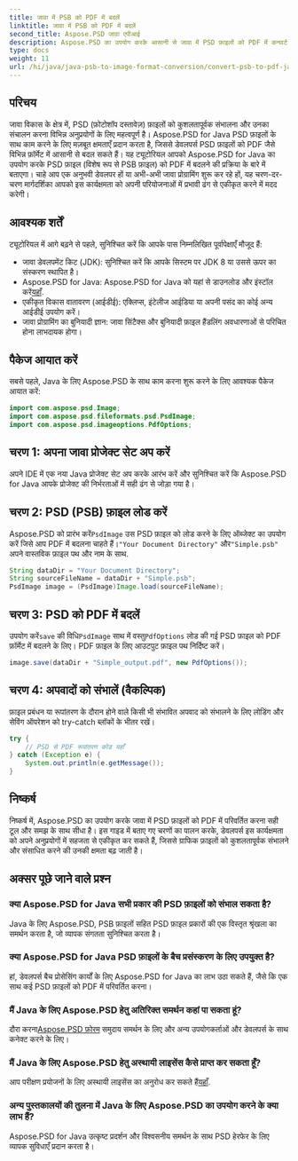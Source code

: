 ```yaml
---
title: जावा में PSB को PDF में बदलें
linktitle: जावा में PSB को PDF में बदलें
second_title: Aspose.PSD जावा एपीआई
description: Aspose.PSD का उपयोग करके आसानी से जावा में PSD फ़ाइलों को PDF में कनवर्ट करना सीखें। ग्राफ़िक फ़ाइल हैंडलिंग को सरल बनाने की चाह रखने वाले डेवलपर्स के लिए आदर्श।
type: docs
weight: 11
url: /hi/java/java-psb-to-image-format-conversion/convert-psb-to-pdf-java/
---
```

## परिचय
जावा विकास के क्षेत्र में, PSD (फ़ोटोशॉप दस्तावेज़) फ़ाइलों को कुशलतापूर्वक संभालना और उनका संचालन करना विभिन्न अनुप्रयोगों के लिए महत्वपूर्ण है। Aspose.PSD for Java PSD फ़ाइलों के साथ काम करने के लिए मज़बूत क्षमताएँ प्रदान करता है, जिससे डेवलपर्स PSD फ़ाइलों को PDF जैसे विभिन्न फ़ॉर्मेट में आसानी से बदल सकते हैं। यह ट्यूटोरियल आपको Aspose.PSD for Java का उपयोग करके PSD फ़ाइल (विशेष रूप से PSB फ़ाइल) को PDF में बदलने की प्रक्रिया के बारे में बताएगा। चाहे आप एक अनुभवी डेवलपर हों या अभी-अभी जावा प्रोग्रामिंग शुरू कर रहे हों, यह चरण-दर-चरण मार्गदर्शिका आपको इस कार्यक्षमता को अपनी परियोजनाओं में प्रभावी ढंग से एकीकृत करने में मदद करेगी।
## आवश्यक शर्तें
ट्यूटोरियल में आगे बढ़ने से पहले, सुनिश्चित करें कि आपके पास निम्नलिखित पूर्वापेक्षाएँ मौजूद हैं:
- जावा डेवलपमेंट किट (JDK): सुनिश्चित करें कि आपके सिस्टम पर JDK 8 या उससे ऊपर का संस्करण स्थापित है।
-  Aspose.PSD for Java: Aspose.PSD for Java को यहां से डाउनलोड और इंस्टॉल करें[यहाँ](https://releases.aspose.com/psd/java/).
- एकीकृत विकास वातावरण (आईडीई): एक्लिप्स, इंटेलीज आईडिया या अपनी पसंद का कोई अन्य आईडीई उपयोग करें।
- जावा प्रोग्रामिंग का बुनियादी ज्ञान: जावा सिंटैक्स और बुनियादी फ़ाइल हैंडलिंग अवधारणाओं से परिचित होना लाभदायक होगा।

## पैकेज आयात करें
सबसे पहले, Java के लिए Aspose.PSD के साथ काम करना शुरू करने के लिए आवश्यक पैकेज आयात करें:
```java
import com.aspose.psd.Image;
import com.aspose.psd.fileformats.psd.PsdImage;
import com.aspose.psd.imageoptions.PdfOptions;
```
## चरण 1: अपना जावा प्रोजेक्ट सेट अप करें
अपने IDE में एक नया Java प्रोजेक्ट सेट अप करके आरंभ करें और सुनिश्चित करें कि Aspose.PSD for Java आपके प्रोजेक्ट की निर्भरताओं में सही ढंग से जोड़ा गया है।
## चरण 2: PSD (PSB) फ़ाइल लोड करें
 Aspose.PSD को प्रारंभ करें`PsdImage` उस PSD फ़ाइल को लोड करने के लिए ऑब्जेक्ट का उपयोग करें जिसे आप PDF में बदलना चाहते हैं।`"Your Document Directory"` और`"Simple.psb"` अपने वास्तविक फ़ाइल पथ और नाम के साथ.
```java
String dataDir = "Your Document Directory";
String sourceFileName = dataDir + "Simple.psb";
PsdImage image = (PsdImage)Image.load(sourceFileName);
```
## चरण 3: PSD को PDF में बदलें
 उपयोग करें`save` की विधि`PsdImage` साथ में वस्तु`PdfOptions` लोड की गई PSD फ़ाइल को PDF फ़ॉर्मेट में बदलने के लिए। PDF फ़ाइल के लिए आउटपुट फ़ाइल पथ निर्दिष्ट करें।
```java
image.save(dataDir + "Simple_output.pdf", new PdfOptions());
```
## चरण 4: अपवादों को संभालें (वैकल्पिक)
फ़ाइल प्रबंधन या रूपांतरण के दौरान होने वाले किसी भी संभावित अपवाद को संभालने के लिए लोडिंग और सेविंग ऑपरेशन को try-catch ब्लॉकों के भीतर रखें।
```java
try {
    // PSD से PDF रूपांतरण कोड यहाँ
} catch (Exception e) {
    System.out.println(e.getMessage());
}
```

## निष्कर्ष
निष्कर्ष में, Aspose.PSD का उपयोग करके जावा में PSD फ़ाइलों को PDF में परिवर्तित करना सही टूल और समझ के साथ सीधा है। इस गाइड में बताए गए चरणों का पालन करके, डेवलपर्स इस कार्यक्षमता को अपने अनुप्रयोगों में सहजता से एकीकृत कर सकते हैं, जिससे ग्राफिक फ़ाइलों को कुशलतापूर्वक संभालने और संसाधित करने की उनकी क्षमता बढ़ जाती है।

## अक्सर पूछे जाने वाले प्रश्न
### क्या Aspose.PSD for Java सभी प्रकार की PSD फ़ाइलों को संभाल सकता है?
Java के लिए Aspose.PSD, PSB फ़ाइलों सहित PSD फ़ाइल प्रकारों की एक विस्तृत श्रृंखला का समर्थन करता है, जो व्यापक संगतता सुनिश्चित करता है।
### क्या Aspose.PSD for Java PSD फ़ाइलों के बैच प्रसंस्करण के लिए उपयुक्त है?
हां, डेवलपर्स बैच प्रोसेसिंग कार्यों के लिए Aspose.PSD for Java का लाभ उठा सकते हैं, जैसे कि एक साथ कई PSD फ़ाइलों को PDF में परिवर्तित करना।
### मैं Java के लिए Aspose.PSD हेतु अतिरिक्त समर्थन कहां पा सकता हूं?
 दौरा करना[Aspose.PSD फ़ोरम](https://forum.aspose.com/c/psd/34) समुदाय समर्थन के लिए और अन्य उपयोगकर्ताओं और डेवलपर्स के साथ कनेक्ट करने के लिए।
### मैं Java के लिए Aspose.PSD हेतु अस्थायी लाइसेंस कैसे प्राप्त कर सकता हूँ?
 आप परीक्षण प्रयोजनों के लिए अस्थायी लाइसेंस का अनुरोध कर सकते हैं[यहाँ](https://purchase.aspose.com/temporary-license/).
### अन्य पुस्तकालयों की तुलना में Java के लिए Aspose.PSD का उपयोग करने के क्या लाभ हैं?
Aspose.PSD for Java उत्कृष्ट प्रदर्शन और विश्वसनीय समर्थन के साथ PSD हेरफेर के लिए व्यापक सुविधाएँ प्रदान करता है।